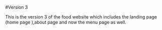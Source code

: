 #Version 3

This is the version 3 of the food website which includes the landing page (home page ),about page and now the menu page as well.